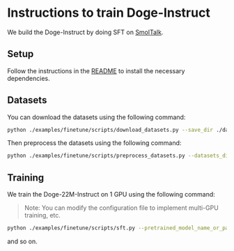 # Instructions to train Doge-Instruct

We build the Doge-Instruct by doing SFT on [SmolTalk](https://huggingface.co/datasets/HuggingFaceTB/smoltalk).

## Setup

Follow the instructions in the [README](../README.md) to install the necessary dependencies.

## Datasets

You can download the datasets using the following command:

```bash
python ./examples/finetune/scripts/download_datasets.py --save_dir ./datasets --cache_dir ./cache --num_proc 1
```

Then preprocess the datasets using the following command:

```bash
python ./examples/finetune/scripts/preprocess_datasets.py --datasets_dir ./datasets --save_dir ./datasets --tokenizer_path ./examples/tokenizer --num_proc 8
```

## Training

We train the Doge-22M-Instruct on 1 GPU using the following command:

> Note: You can modify the configuration file to implement multi-GPU training, etc.

```bash
python ./examples/finetune/scripts/sft.py --pretrained_model_name_or_path JingzeShi/Doge-22M --config_path ./examples/finetune/configs/doge_22M.yaml --logging_dir ./logs --output_dir ./results --resume_from_checkpoint <path_to_checkpoint>
```

and so on.